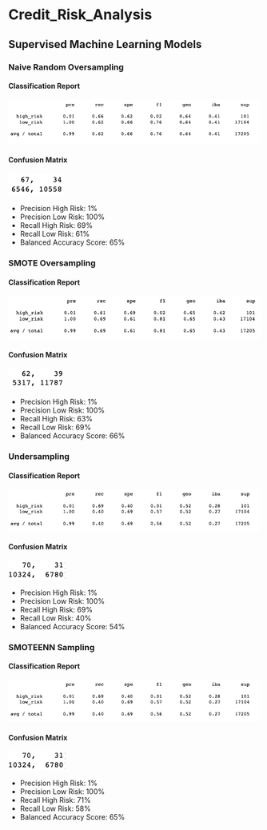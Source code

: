 # Credit_Risk_Analysis

## Supervised Machine Learning Models

### Naive Random Oversampling

  #### Classification Report<br>
  
![Alt text](https://github.com/Goddard310/Credit_Risk_Analysis/blob/main/NaiveOversamplingClassificationReport.png)
  #### Confusion Matrix<br>
  
![Alt text](https://github.com/Goddard310/Credit_Risk_Analysis/blob/main/NaiveOversamplingConfusion.png)

 - Precision High Risk: 1%
 - Precision Low Risk: 100%
 - Recall High Risk: 69%
 - Recall Low Risk: 61%
 - Balanced Accuracy Score: 65%

### SMOTE Oversampling

  #### Classification Report<br>
  
![Alt text](https://github.com/Goddard310/Credit_Risk_Analysis/blob/main/SmoteClassification.png)
  #### Confusion Matrix<br>
  
![Alt text](https://github.com/Goddard310/Credit_Risk_Analysis/blob/main/SmoteConfusion.png) 

 - Precision High Risk: 1%
 - Precision Low Risk: 100%
 - Recall High Risk: 63%
 - Recall Low Risk: 69%
 - Balanced Accuracy Score: 66%

### Undersampling

  #### Classification Report<br>
  
![Alt text](https://github.com/Goddard310/Credit_Risk_Analysis/blob/main/UndersamplingClassification.png)
  #### Confusion Matrix<br>
  
![Alt text](https://github.com/Goddard310/Credit_Risk_Analysis/blob/main/UndersamplingConfusion.png) 

 - Precision High Risk: 1%
 - Precision Low Risk: 100%
 - Recall High Risk: 69%
 - Recall Low Risk: 40%
 - Balanced Accuracy Score: 54%

### SMOTEENN Sampling

#### Classification Report<br>
  
![Alt text](https://github.com/Goddard310/Credit_Risk_Analysis/blob/main/UndersamplingClassification.png)
  #### Confusion Matrix<br>
  
![Alt text](https://github.com/Goddard310/Credit_Risk_Analysis/blob/main/UndersamplingConfusion.png) 

 - Precision High Risk: 1%
 - Precision Low Risk: 100%
 - Recall High Risk: 71%
 - Recall Low Risk: 58%
 - Balanced Accuracy Score: 65%


